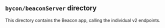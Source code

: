 ## `bycon/beaconServer` directory

This directory contains the Beacon app, calling the individual v2
endpoints.